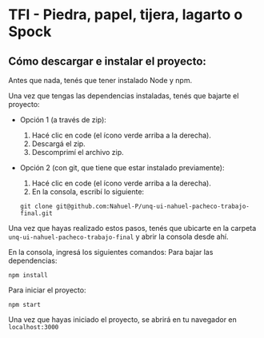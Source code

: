 # TFI - Piedra, papel, tijera, lagarto o Spock

## Cómo descargar e instalar el proyecto:

Antes que nada, tenés que tener instalado Node y npm.

Una vez que tengas las dependencias instaladas, tenés que bajarte el proyecto:

- Opción 1 (a través de zip):
  1. Hacé clic en code (el ícono verde arriba a la derecha).
  2. Descargá el zip.
  3. Descomprimí el archivo zip.

- Opción 2 (con git, que tiene que estar instalado previamente):
  1. Hacé clic en code (el ícono verde arriba a la derecha).
  2. En la consola, escribí lo siguiente:
    ```
    git clone git@github.com:Nahuel-P/unq-ui-nahuel-pacheco-trabajo-final.git
    ```

Una vez que hayas realizado estos pasos, tenés que ubicarte en la carpeta `unq-ui-nahuel-pacheco-trabajo-final` y abrir la consola desde ahí.

En la consola, ingresá los siguientes comandos:
Para bajar las dependencias:
```
npm install
```
Para iniciar el proyecto:
```
npm start
```

Una vez que hayas iniciado el proyecto, se abrirá en tu navegador en `localhost:3000`
